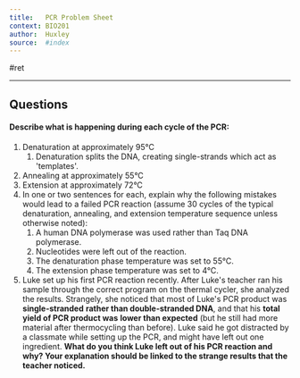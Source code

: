 ```yaml
---
title:   PCR Problem Sheet
context: BIO201
author:  Huxley
source:  #index
---
```


#ret 

---

## Questions 

####  Describe what is happening during each cycle of the PCR:
1.  Denaturation at approximately 95°C
	1.  Denaturation splits the DNA, creating single-strands which act as 'templates'.
1.  Annealing at approximately 55°C
2.  Extension at approximately 72°C
2.  In one or two sentences for each, explain why the following mistakes would lead to a failed PCR reaction (assume 30 cycles of the typical denaturation, annealing, and extension temperature sequence unless otherwise noted):
    1.   A human DNA polymerase was used rather than Taq DNA polymerase.
    2.  Nucleotides were left out of the reaction.
    3.  The denaturation phase temperature was set to 55°C.
    4.  The extension phase temperature was set to 4°C.
3.  Luke set up his first PCR reaction recently. After Luke's teacher ran his sample through the correct program on the thermal cycler, she analyzed the results. Strangely, she noticed that most of Luke's PCR product was **single-stranded** **rather than double-stranded DNA**, and that his **total yield of PCR product was** **lower than expected** (but he still had more material after thermocycling than before). Luke said he got distracted by a classmate while setting up the PCR, and might have left out one ingredient. **What do you think Luke left out of his PCR reaction and why? Your explanation should be linked to the strange results that the teacher noticed.**






